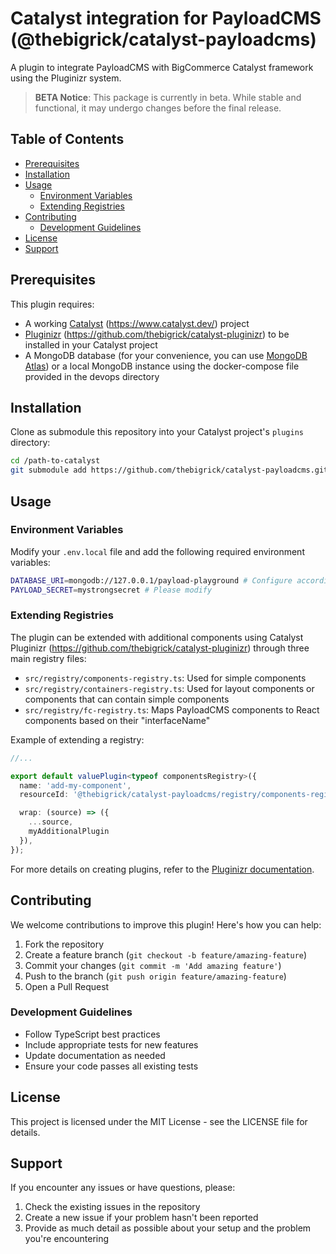 # Catalyst integration for PayloadCMS (@thebigrick/catalyst-payloadcms)

A plugin to integrate PayloadCMS with BigCommerce Catalyst framework using the Pluginizr system.

> **BETA Notice**: This package is currently in beta. While stable and functional, it may undergo changes before the
> final release.

## Table of Contents
- [Prerequisites](#prerequisites)
- [Installation](#installation)
- [Usage](#usage)
  - [Environment Variables](#environment-variables)
  - [Extending Registries](#extending-registries)
- [Contributing](#contributing)
  - [Development Guidelines](#development-guidelines)
- [License](#license)
- [Support](#support)

## Prerequisites

This plugin requires:
- A working [Catalyst](https://www.catalyst.dev/) (https://www.catalyst.dev/) project
- [Pluginizr](https://github.com/thebigrick/catalyst-pluginizr) (https://github.com/thebigrick/catalyst-pluginizr) to be installed in your Catalyst project
- A MongoDB database (for your convenience, you can use [MongoDB Atlas](https://www.mongodb.com/cloud/atlas)) or a local MongoDB instance using the docker-compose file provided in the devops directory

## Installation

Clone as submodule this repository into your Catalyst project's `plugins` directory:

```bash
cd /path-to-catalyst
git submodule add https://github.com/thebigrick/catalyst-payloadcms.git plugins/catalyst-payloadcms
```

## Usage

### Environment Variables

Modify your `.env.local` file and add the following required environment variables:

```bash
DATABASE_URI=mongodb://127.0.0.1/payload-playground # Configure accordingly
PAYLOAD_SECRET=mystrongsecret # Please modify
```

### Extending Registries

The plugin can be extended with additional components using Catalyst Pluginizr (https://github.com/thebigrick/catalyst-pluginizr) through three main registry files:

- `src/registry/components-registry.ts`: Used for simple components
- `src/registry/containers-registry.ts`: Used for layout components or components that can contain simple components
- `src/registry/fc-registry.ts`: Maps PayloadCMS components to React components based on their "interfaceName"

Example of extending a registry:

```typescript
//...

export default valuePlugin<typeof componentsRegistry>({
  name: 'add-my-component',
  resourceId: '@thebigrick/catalyst-payloadcms/registry/components-registry',

  wrap: (source) => ({
    ...source,
    myAdditionalPlugin
  }),
});
```

For more details on creating plugins, refer to the [Pluginizr documentation](https://github.com/thebigrick/catalyst-pluginizr).

## Contributing

We welcome contributions to improve this plugin! Here's how you can help:

1. Fork the repository
2. Create a feature branch (`git checkout -b feature/amazing-feature`)
3. Commit your changes (`git commit -m 'Add amazing feature'`)
4. Push to the branch (`git push origin feature/amazing-feature`)
5. Open a Pull Request

### Development Guidelines

- Follow TypeScript best practices
- Include appropriate tests for new features
- Update documentation as needed
- Ensure your code passes all existing tests

## License

This project is licensed under the MIT License - see the LICENSE file for details.

## Support

If you encounter any issues or have questions, please:

1. Check the existing issues in the repository
2. Create a new issue if your problem hasn't been reported
3. Provide as much detail as possible about your setup and the problem you're encountering
